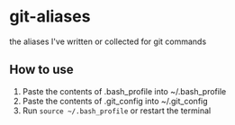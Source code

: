 # git-aliases
the aliases I've written or collected for git commands


## How to use
1. Paste the contents of .bash_profile into ~/.bash_profile
2. Paste the contents of .git_config into ~/.git_config
3. Run `source ~/.bash_profile` or restart the terminal
